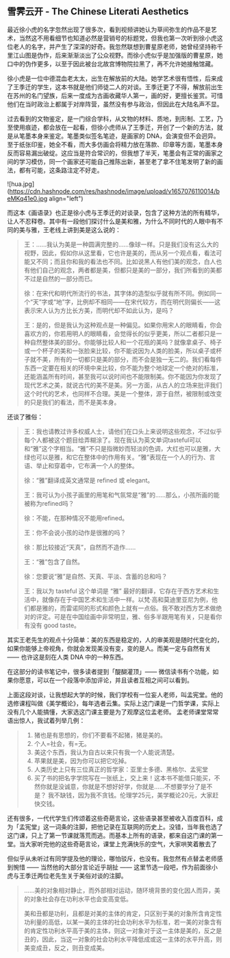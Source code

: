 ## 雪霁云开 - The Chinese Literati Aesthetics

最近徐小虎的名字忽然出现了很多次，看到视频讲她认为草间弥生的作品不是艺术，当然这不用看细节也知道必然是营销号的标题党，但我也第一次听到徐小虎这位老人的名字，并产生了深深的好奇。我忽然联想到曹星原老师，她曾经坚持称千里江山图是伪作，后来渐渐淡出了公众视野。而徐小虎似乎是加强版的曹星原，她口中的伪作更多，以至于因此被台北故宫博物院拉黑了，再不允许她接触馆藏。

徐小虎是一位中德混血老太太，出生在解放前的大陆。她学艺术很有悟性，后来成了王季迁的学生，这本书就是他们师徒二人的对谈。王季迁更了不得，解放前出生在苏州的名门望族，后来一度成为古画收藏华人第一，画的好，更擅长鉴赏。可惜他们在当时政治上都属于对岸阵营，虽然没有参与政治，但因此在大陆名声不显。

过去看到的文物鉴定，是一门综合学科，从文物的材料、质地，到形制、工艺，乃至使用痕迹，都会放在一起看，但徐小虎师从了王季迁，开创了一个新的方法，就是从笔墨本身来鉴定。笔墨类似签名笔迹，是画家的 DNA，会演变但不会迥异。至于纸张印鉴，她全不看，而大多仿画会将精力放在落款、印章等方面，笔墨本身反而容易漏出破绽。这应当是符合常识的，但我想了半天，笔墨会有正常的画家之间的学习模仿，同一个画家还可能自己推陈出新，甚至老了拿不住笔发明了新的画法，都有可能，这条路注定不好走。


![hua.jpg](https://cdn.hashnode.com/res/hashnode/image/upload/v1657076110014/beMKq41e0.jpg align="left")

而这本《画语录》也正是徐小虎与王季迁的对谈录，包含了这种方法的所有精华，让人不忍释卷。其中有一段他们探讨什么是美和雅，为什么不同时代的人眼中有不同的美与雅，王老线上讲到美是这么说的：

> 王：……我认为美是一种圆满完整的……像球一样。只是我们没有这么大的视野，因此，假如你从这里看，它也许是美的，而从另一个观点看，看法可能又不同；而且你和我的看法也不同。比如说黑人有他们美的观念，白人也有他们自己的观念，两者都是美，但都只是美的一部分，我们所看到的美都不过是自然的一部分而已。
> 
> 徐：在宋代和明代所流行的书法，其字体的造型似乎就有所不同。例如同一个“天”字或“地”字，比例却不相同——在宋代较方，而在明代则偏长——这表示宋人认为方比长方美，而明代却不如此认为，是吗？
> 
> 王：是的，但是我认为这种观点是一种偏见。如果你用宋人的眼睛看，你会喜欢方的，你若用明人的眼睛看，会觉得长的似乎更美，所以二者都只是一种自然整体美的部分。你能够比较人和一个花瓶的美吗？就像拿桌子、椅子或一个杯子的美和一张脸来比较，你不能说因为人类的脸美，所以桌子或杯子就不美，所有的一切都只是美的部分，而不会是独一无二的。我们看每件东西一定要在相关的环境中来比较，你不能为整个地球定一个绝对的标准，还能涵盖所有时间，甚至我可以说时间也不能限制美。你不能因为你发现了现代艺术之美，就说古代的美不是美。另一方面，从古人的立场来批评我们这个时代的艺术，也同样不合理。美是一个整体，源于自然，被限制或改变的只是我们的看法，而不是美本身。

还谈了雅俗：

> 王：我也请教过许多权威人士，请他们在口头上来说明这些观念，不过似乎每个人都被这个题目给弄糊涂了。现在我认为英文单词tasteful可以和“雅”这个字相当。“雅”不只是指微妙而轻淡的色调，大红也可以是雅，大绿也可以是雅，和它在整体中的作用有关。“雅”表现在一个人的行为、言语、举止和穿着中，它布满一个人的整体。
> 
> 徐：“雅”翻译成英文通常是 refined 或 elegant。
> 
> 王：我可认为小孩子画里的用笔和气氛常是“雅”的……那么，小孩所画的能被称为refined吗？
> 
> 徐：不能，在那种情况不能用refined。
> 
> 王：你不会说小孩的动作是很雅的吗？
> 
> 徐：那比较接近“天真”，自然而不造作……
> 
> 王：“雅”包含了自然。
> 
> 徐：您要说“雅”是自然、天真、平淡、含蓄的总和吗？
> 
> 王：我以为 tasteful 这个单词是 “雅” 最好的翻译，它存在于西方艺术和生活中，就像存在于中国艺术和生活中一样。以梵·高和莫迪里亚尼为例，他们都是雅的，而雷诺阿的形式和颜色上就有一点俗。我不敢对西方艺术做绝对的评定。可是在中国绘画中非常明显，雅、俗多半跟用笔有关，只是看你有没有 good taste。

其实王老先生的观点十分简单：美的东西是稳定的，人的审美观是随时代变化的，如果你能够上帝视角，你就会发现美没有变，变的是人。而美一定与自然有关 —— 也许这是刻在人类 DNA 中的一种东西。

在这部分的读书笔记中，很多读者提到「醍醐灌顶」—— 微信读书有个功能，如果你愿意，可以在一个段落中添加评论，并且读者互相之间可以看到。

上面这段对谈，让我想起大学的时候，我们学校有一位妄人老师，叫孟宪堂。他的选修课程叫做《美学概论》，每年选者云集。实际上这门课是一门哲学课，实际上没有几个人能搞懂，大家选这门课主要是为了观摩这位孟老师。
孟老师课堂常常语出惊人，我试着列举几例：

> 1. 猪也是有思想的，你们不要看不起猪，猪是美的。
> 2. 个人=社会，有=无。
> 3. 美这个东西，我认为自古以来只有我一个人能说清楚。
> 4. 苹果就是美，因为你可以把它吃掉。
> 5. 人类历史上只有三位真正的哲学家：亚里士多德、黑格尔、孟宪堂
> 6. 买了书的把名字学院写在一张纸上，交上来！这本书不能借只能买，不然你就是没诚意，你就是不想好好学，你就是……不想要学分了是不是？ 我不缺钱，因为我不贪钱。伦理学25元，美学概论20元，大家赶快交钱。

还有很多，一代代学生们传颂着这些奇葩言论，这些语录甚至被收入百度百科，成为「孟宪堂」这一词条的注脚，把他记录在互联网的历史上。没错，当年我也选了这门课，只上了第一节课就落荒而逃。而基本上所有的语录，都来自这门课的第一堂。当大家听完他的这些奇葩言论，课堂上充满快乐的空气，大家哄笑着散去了

但似乎从未听过有同学提及他的理论，哪怕驳斥，也没有。我忽然有点替孟老师感到惋惜 —— 当然他的大部分言论近乎胡扯 —— 这里节选一段吧，作为前面徐小虎与王季迁两位老先生关于美俗对谈的注脚。

> ……美的对象相对静止，而外部相对运动，随环境背景的变化因人而异，美的对象社会存在功利水平也会变高变低。
> 
> 美和丑都是功利，且都是对美的主体的肯定，只区别于美的对象所含肯定性功利量的高低，以某一美的主体的社会功利水平为标准，若一美的对象含有的肯定性功利水平高于美的主体，则这一对象对于这一主体是美的，反之是丑的，因此，当这一对象的社会功利水平降低成或这一主体的水平升高，则美变成丑，反之，则丑变成美。

